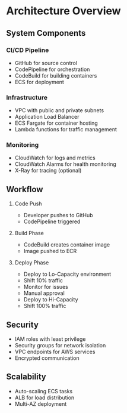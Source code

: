 # Architecture Overview

## System Components

### CI/CD Pipeline
- GitHub for source control
- CodePipeline for orchestration
- CodeBuild for building containers
- ECS for deployment

### Infrastructure
- VPC with public and private subnets
- Application Load Balancer
- ECS Fargate for container hosting
- Lambda functions for traffic management

### Monitoring
- CloudWatch for logs and metrics
- CloudWatch Alarms for health monitoring
- X-Ray for tracing (optional)

## Workflow

1. Code Push
   - Developer pushes to GitHub
   - CodePipeline triggered

2. Build Phase
   - CodeBuild creates container image
   - Image pushed to ECR

3. Deploy Phase
   - Deploy to Lo-Capacity environment
   - Shift 10% traffic
   - Monitor for issues
   - Manual approval
   - Deploy to Hi-Capacity
   - Shift 100% traffic

## Security

- IAM roles with least privilege
- Security groups for network isolation
- VPC endpoints for AWS services
- Encrypted communication

## Scalability

- Auto-scaling ECS tasks
- ALB for load distribution
- Multi-AZ deployment
